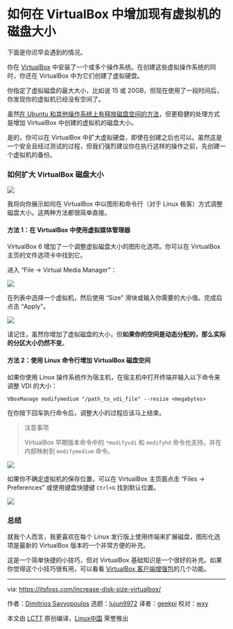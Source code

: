 [#]: collector: (lujun9972)
[#]: translator: (geekpi)
[#]: reviewer: (wxy)
[#]: publisher: (wxy)
[#]: url: (https://linux.cn/article-12869-1.html)
[#]: subject: (How to Increase Disk Size of Your Existing Virtual Machines in VirtualBox)
[#]: via: (https://itsfoss.com/increase-disk-size-virtualbox/)
[#]: author: (Dimitrios Savvopoulos https://itsfoss.com/author/dimitrios/)

如何在 VirtualBox 中增加现有虚拟机的磁盘大小
======

下面是你迟早会遇到的情况。

你在 [VirtualBox][1] 中安装了一个或多个操作系统。在创建这些虚拟操作系统的同时，你还在 VirtualBox 中为它们创建了虚拟硬盘。

你指定了虚拟磁盘的最大大小，比如说 15 或 20GB，但现在使用了一段时间后，你发现你的虚拟机已经没有空间了。

虽然[在 Ubuntu 和其他操作系统上有释放磁盘空间的方法][2]，但更稳健的处理方式是增加 VirtualBox 中创建的虚拟机的磁盘大小。

是的，你可以在 VirtualBox 中扩大虚拟硬盘，即使在创建之后也可以。虽然这是一个安全且经过测试的过程，但我们强烈建议你在执行这样的操作之前，先创建一个虚拟机的备份。

### 如何扩大 VirtualBox 磁盘大小

![][3]

我将向你展示如何在 VirtualBox 中以图形和命令行（对于 Linux 极客）方式调整磁盘大小。这两种方法都很简单直接。

#### 方法 1：在 VirtualBox 中使用虚拟媒体管理器

VirtualBox 6 增加了一个调整虚拟磁盘大小的图形化选项。你可以在 VirtualBox 主页的文件选项卡中找到它。

进入 “File -> Virtual Media Manager”：

![][4]

在列表中选择一个虚拟机，然后使用 “Size” 滑块或输入你需要的大小值。完成后点击 “Apply”。

![][5]

请记住，虽然你增加了虚拟磁盘的大小，但**如果你的空间是动态分配的，那么实际的分区大小仍然不变**。

#### 方法 2：使用 Linux 命令行增加 VirtualBox 磁盘空间

如果你使用 Linux 操作系统作为宿主机，在宿主机中打开终端并输入以下命令来调整 VDI 的大小：

```
VBoxManage modifymedium "/path_to_vdi_file" --resize <megabytes>
```

在你按下回车执行命令后，调整大小的过程应该马上结束。

> 注意事项
>
> VirtualBox 早期版本命令中的 `*modifyvdi` 和 `modifyhd` 命令也支持，并在内部映射到 `modifymedium` 命令。

![][6]

如果你不确定虚拟机的保存位置，可以在 VirtualBox 主页面点击 “Files -> Preferences” 或使用键盘快捷键 `Ctrl+G` 找到默认位置。

![][7]

### 总结

就我个人而言，我更喜欢在每个 Linux 发行版上使用终端来扩展磁盘，图形化选项是最新的 VirtualBox 版本的一个非常方便的补充。

这是一个简单快捷的小技巧，但对 VirtualBox 基础知识是一个很好的补充。如果你觉得这个小技巧很有用，可以看看 [VirtualBox 客户端增强包][8]的几个功能。

--------------------------------------------------------------------------------

via: https://itsfoss.com/increase-disk-size-virtualbox/

作者：[Dimitrios Savvopoulos][a]
选题：[lujun9972][b]
译者：[geekpi](https://github.com/geekpi)
校对：[wxy](https://github.com/wxy)

本文由 [LCTT](https://github.com/LCTT/TranslateProject) 原创编译，[Linux中国](https://linux.cn/) 荣誉推出

[a]: https://itsfoss.com/author/dimitrios/
[b]: https://github.com/lujun9972
[1]: https://www.virtualbox.org/
[2]: https://itsfoss.com/free-up-space-ubuntu-linux/
[3]: https://i2.wp.com/itsfoss.com/wp-content/uploads/2020/11/enlarge-disk-size-virtualbox.png?resize=800%2C450&ssl=1
[4]: https://i0.wp.com/itsfoss.com/wp-content/uploads/2020/11/1-virtual-box-media-manager.png?resize=800%2C600&ssl=1
[5]: https://i0.wp.com/itsfoss.com/wp-content/uploads/2020/11/2-virtual-box-increase-disc-space.png?resize=800%2C505&ssl=1
[6]: https://i1.wp.com/itsfoss.com/wp-content/uploads/2020/11/3-virtual-box-increase-disc-space-terminal.png?resize=800%2C600&ssl=1
[7]: https://i0.wp.com/itsfoss.com/wp-content/uploads/2020/11/4-virtual-box-preferences.png?resize=800%2C450&ssl=1
[8]: https://itsfoss.com/install-fedora-in-virtualbox/
